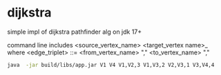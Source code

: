 # dijkstra
simple impl of dijkstra pathfinder alg on jdk 17+

command line includes 
<source_vertex_name> <target_vertex name>_<edge triplet>
where <edge_triplet> ::= <from_vertex_name> "," <to_vertex_name> "," <weight>

```bash
java  -jar build/libs/app.jar V1 V4 V1,V2,3 V1,V3,2 V2,V3,1 V3,V4,4
```
